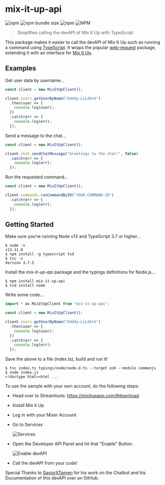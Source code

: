 # mix-it-up-api

![npm](https://img.shields.io/npm/v/mix-it-up-api)
![npm bundle size](https://img.shields.io/bundlephobia/min/mix-it-up-api)
![npm](https://img.shields.io/npm/dt/mix-it-up-api)
![NPM](https://img.shields.io/npm/l/mix-it-up-api)

> Simplifies calling the devAPI of Mix It Up with TypeScript

This package makes it easier to call the devAPI of Mix It Up such as running a command using [TypeScript](http://www.typescriptlang.org/). It wraps the popular [web-request](https://www.npmjs.com/package/web-request) package, extending it with an interface for [Mix It Up](https://mixitupapp.com/).

## Examples

Get user data by username...
```js
const client = new MixItUpClient();

client.users.getUserByName("D4ddy-LiLd4rk")
  .then(user => {
    console.log(user);
  })
  .catch(err => {
    console.log(err);
  });
```

Send a message to the chat...
```js
const client = new MixItUpClient();

client.chat.sendChatMessage("Greetings to the chat!", false)
  .catch(err => {
    console.log(err);
  });
```

Run the requested command...
```js
const client = new MixItUpClient();

client.commands.runCommandByID("YOUR-COMMAND-ID")
  .catch(err => {
    console.log(err);
  });
```

## Getting Started

Make sure you're running Node v13 and TypeScript 3.7 or higher...
```
$ node -v
v13.11.0
$ npm install -g typescript tsd
$ tsc -v
Version 3.7.5
```

Install the *mix-it-up-api* package and the typings definitions for Node.js...
```
$ npm install mix-it-up-api
$ tsd install node
```

Write some code...
```js
import * as MixItUpClient from "mix-it-up-api";

const client = new MixItUpClient();

client.users.getUserByName("D4ddy-LiLd4rk")
  .then(user => {
    console.log(user);
  })
  .catch(err => {
    console.log(err);
  });
```

Save the above to a file (index.ts), build and run it!
```
$ tsc index.ts typings/node/node.d.ts --target es6 --module commonjs
$ node index.js
<!doctype html><html ...
```

To use the sample with your own account, do the following steps:

* Head over to Streamloots: https://mixitupapp.com/#download

* Install Mix it Up

* Log in with your Mixer Account

* Go to Services

  ![Services](https://i.imgur.com/Xza5kPr.png)

* Open the Developer API Panel and hit that "Enable" Button.

  ![Enable devAPI](https://i.imgur.com/6Bx4XH0.png)

* Call the devAPI from your code!

Special Thanks to [SaviorXTanren](https://saviorxtanren.github.io/mixer-mixitup/#section/Introduction) for his work on the Chatbot and his Documentation of this devAPI over on GitHub.